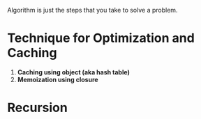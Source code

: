 Algorithm is just the steps that you take to solve a problem.

# Technique for Optimization and Caching

1. **Caching using object (aka hash table)**
2. **Memoization using closure**

# Recursion
